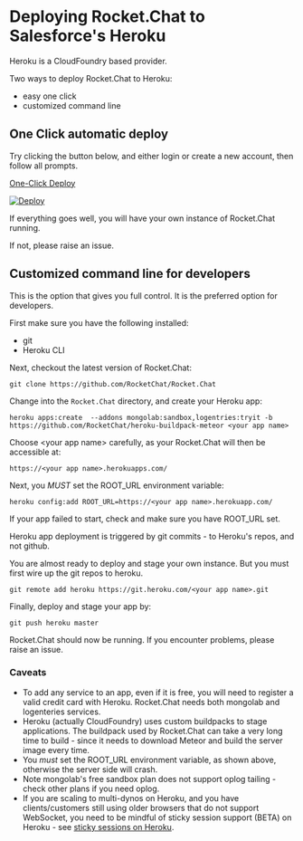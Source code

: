 # Deploying Rocket.Chat to Salesforce's Heroku

Heroku is a CloudFoundry based provider.  

Two ways to deploy Rocket.Chat to Heroku:

* easy one click
* customized command line


## One Click automatic deploy


Try clicking the button below, and either login or create a new account, then follow all prompts.

[One-Click Deploy](https://heroku.com/deploy?template=https://github.com/RocketChat/Rocket.Chat/tree/master)

[![Deploy](https://www.herokucdn.com/deploy/button.png)](https://heroku.com/deploy?template=https://github.com/RocketChat/Rocket.Chat/tree/master)

If everything goes well, you will have your own instance of Rocket.Chat running.  

If not, please raise an issue.

## Customized command line for developers

This is the option that gives you full control.  It is the preferred option for developers.  

First make sure you have the following installed:

* git 
* Heroku CLI

Next, checkout the latest version of Rocket.Chat:

~~~
git clone https://github.com/RocketChat/Rocket.Chat
~~~

Change into the `Rocket.Chat` directory, and create your Heroku app:

~~~
heroku apps:create  --addons mongolab:sandbox,logentries:tryit -b https://github.com/RocketChat/heroku-buildpack-meteor <your app name>
~~~

Choose \<your app name> carefully, as your Rocket.Chat will then be accessible at:

~~~
https://<your app name>.herokuapps.com/
~~~

Next, you *MUST* set the ROOT_URL environment variable:

~~~
heroku config:add ROOT_URL=https://<your app name>.herokuapp.com/
~~~

If your app failed to start, check and make sure you have ROOT_URL set.

Heroku app deployment is triggered by git commits - to Heroku's repos, and not github.   

You are almost ready to deploy and stage your own instance.  But you must first wire up the git repos to heroku.

~~~
git remote add heroku https://git.heroku.com/<your app name>.git
~~~

Finally, deploy and stage your app by:

~~~
git push heroku master
~~~

Rocket.Chat should now be running.  If you encounter problems, please raise an issue.


### Caveats
* To add any service to an app, even if it is free, you will need to register a valid credit card with Heroku.   Rocket.Chat needs both mongolab and logenteries services.
* Heroku (actually CloudFoundry) uses custom buildpacks to stage applications.  The buildpack used by Rocket.Chat can take a very long time to build - since it needs to download Meteor and build the server image every time.
* You *must*  set the ROOT_URL environment variable, as shown above, otherwise the server side will crash.
* Note mongolab's free sandbox plan does not support oplog tailing - check other plans if you need oplog.
* If you are scaling to multi-dynos on Heroku, and you have clients/customers still using older browsers that do not support WebSocket, you need to be mindful of sticky session support (BETA) on Heroku - see [sticky sessions on Heroku](https://devcenter.heroku.com/articles/session-affinity).
